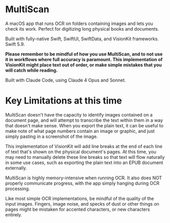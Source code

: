 # MultiScan
A macOS app that runs OCR on folders containing images and lets you check its work. Perfect for digitizing long physical books and documents.

Built with fully-native Swift, SwiftUI, SwiftData, and VisionKit frameworks. Swift 5.9.

**Please remember to be mindful of how you use MultiScan, and to not use it in workflows where full accuracy is paramount. This implementation of VisionKit might place text out of order, or make simple mistakes that you will catch while reading.**

Built with Claude Code, using Claude 4 Opus and Sonnet.

# Key Limitations at this time

MultiScan doesn't have the capacity to identify images contained on a document page, and will attempt to transcribe the text within them in a way that doesn't make sense. When you export the plain text, it can be useful to make note of what page numbers contain an image or graphic, and just simply pasting in a screenshot of the image.

This implementation of VisionKit will add line breaks at the end of each line of text that's shown on the physical document's pages. At this time, you may need to manually delete these line breaks so that text will flow naturally in some use cases, such as exporting the plain text into an EPUB document externally.

MultiScan is highly memory-intensive when running OCR. It also does NOT properly communicate progress, with the app simply hanging during OCR processing.

Like most simple OCR implementations, be mindful of the quality of the input images. Fingers, image noise, and specks of dust or other things on pages might be mistaken for accented characters, or new characters entirely.
